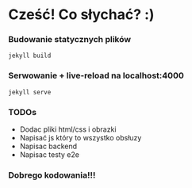 # Cześć! Co słychać? :)

### Budowanie statycznych plików

    jekyll build

### Serwowanie + live-reload na localhost:4000

    jekyll serve

### TODOs
+ Dodac pliki html/css i obrazki
+ Napisać js który to wszystko obsłuzy
+ Napisac backend
+ Napisac testy e2e

### Dobrego kodowania!!!
